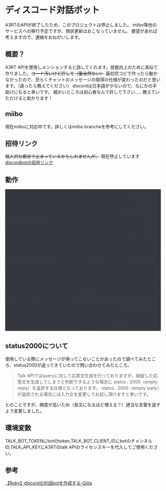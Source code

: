 ディスコード対話ボット
====
A3RTのAPIが終了したため、このプロジェクトは停止しました。
miibo等他のサービスへの移行予定ですが、現状更新はおこなっていません。
要望があれば考えますので、連絡をおねがいします。
## 概要？
A3RT APIを使用しメンションすると話してくれます。技能向上のために真似て作りました。~~コード汚いけど許して（量全然ない）~~
最初完コピで作ったら動かなかったので、恐らくチャットのメッセージの取得の仕様が変わったのだと思います。（違ったら教えてください）
discordは日本語が少ないので、なにかの手助けになると幸いです。
細かいところは初心者なんで許して下さい......教えていただけると助かります！
## miibo
現在miiboに対応中です。詳しくはmiibo brancheを参考にしてください。
## 招待リンク
~~個人的な都合で止まっているかもしれませんが。~~ 現在停止しています
[discordbotの招待リンク](https://discord.com/api/oauth2/authorize?client_id=1025728623208058900&permissions=67584&scope=bot)
## 動作
![demo](/gif/demo.gif)
## status2000について
使用している際にメッセージが帰ってこないことかあったので調べてみたところ、status2000が返ってきていたので問い合わせてみたところ、
> Talk APIではqueryに対して応答文生成を行っておりますが、破綻した応答文を生成してしまうと判断できるような場合に status : 2000（empty reply）を返却する仕様となっております。
> status : 2000（empty reply）が返却される場合には入力文を変更してお試し頂けますと幸いです。

とのことですが、頻度が高いため（長文になるほど増える？）適当な言葉を返すよう変更しました。
## 環境変数
TALK_BOT_TOKENにbotのtoken,TALK_BOT_CLIENT_IDにbotのチャンネルID,TALK_API_KEYにA3RTのtalk APIのライセンスキーを代入してご使用ください。
## 参考
[【Ruby】discordの対話botを作成する-Qiita](https://qiita.com/anomeme/items/4863d131e228b22dbab8)
